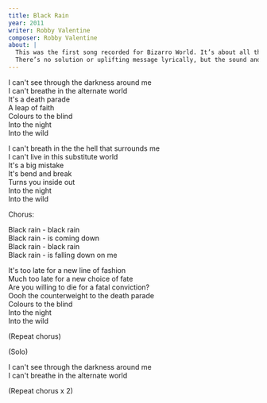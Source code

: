 ```yaml
---
title: Black Rain
year: 2011
writer: Robby Valentine
composer: Robby Valentine
about: |
  This was the first song recorded for Bizarro World. It’s about all the trouble non-average people are going through. The black rain stands for all the bullying and name-calling, the teasing, the terror that us misfits have to go through. It’s about living in a world that’s not yours.
  There’s no solution or uplifting message lyrically, but the sound and vibe of the chorus does. It’s like it actually says, no matter what they say, no matter what they made us go through, we are misfits, and we are proud of it. The more haters and narrow minded people are trying to make us feel bad, the stronger we get, the better we feel about ourselves. If the mud-throwing is a consequence of being true to yourself, than we are proud, proud of walking in the black rain.
---
```


<p>I can't see through the darkness around me<br />
I can't breathe in the alternate world<br />
It's a death parade<br />
A leap of faith<br />
Colours to the blind<br />
Into the night<br />
Into the wild</p>

<p>I can't breath in the the hell that surrounds me<br />
I can't live in this substitute world<br />
It's a big mistake<br />
It's bend and break<br />
Turns you inside out<br />
Into the night<br />
Into the wild</p>

<p class="em">Chorus:</p>

<p>Black rain - black rain<br />
Black rain - is coming down<br />
Black rain - black rain<br />
Black rain - is falling down on me</p>

<p>It's too late for a new line of fashion<br />
Much too late for a new choice of fate<br />
Are you willing to die for a fatal conviction?<br />
Oooh the counterweight to the death parade<br />
Colours to the blind<br />
Into the night<br />
Into the wild</p>

<p class="em">(Repeat chorus)</p>

<p class="em">(Solo)</p>

<p>I can't see through the darkness around me<br />
I can't breathe in the alternate world</p>

<p class="em">(Repeat chorus x 2)</p>